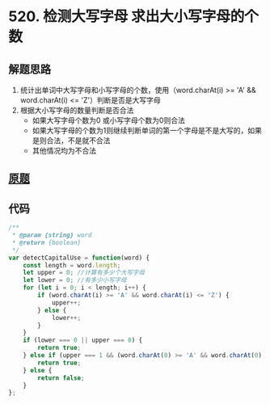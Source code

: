 # 520. 检测大写字母   求出大小写字母的个数
## 解题思路
1. 统计出单词中大写字母和小写字母的个数，使用（word.charAt(i) >= 'A' && word.charAt(i) <= 'Z'）判断是否是大写字母
2. 根据大小写字母的数量判断是否合法
    - 如果大写字母个数为0 或小写字母个数为0则合法
    - 如果大写字母的个数为1则继续判断单词的第一个字母是不是大写的，如果是则合法，不是就不合法
    - 其他情况均为不合法

## [原题](https://leetcode-cn.com/problems/detect-capital/)

## 代码

```javascript
/**
 * @param {string} word
 * @return {boolean}
 */
var detectCapitalUse = function(word) {
    const length = word.length;
    let upper = 0; //计算有多少个大写字母
    let lower = 0; //有多少小写字母
    for (let i = 0; i < length; i++) {
        if (word.charAt(i) >= 'A' && word.charAt(i) <= 'Z') {
            upper++;
        } else {
            lower++;
        }
    }
    if (lower === 0 || upper === 0) {
        return true;
    } else if (upper === 1 && (word.charAt(0) >= 'A' && word.charAt(0) <= 'Z')) {
        return true;
    } else {
        return false;
    }
};
```
